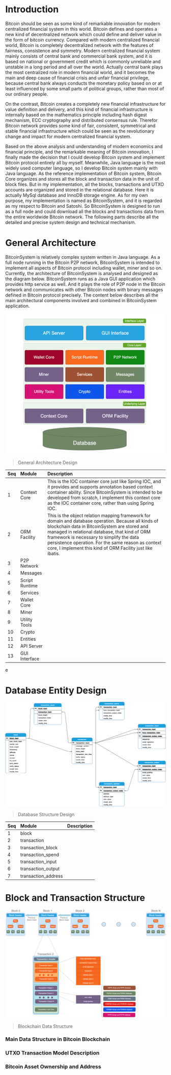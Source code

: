 # Introduction
Bitcoin should be seen as some kind of remarkable innovation for modern centralized financial system in this world. Bitcoin defines and operates a new kind of decentralized network which could define and deliver value in the form of bitcoin currency. 
Compared with modern centralized financial world, Bitcoin is completely decentralized network with the features of fairness, consistence and symmetry. Modern centralized financial system mainly consists of central bank and commercial bank system, and it
is based on national or government credit which is commonly unreliable and unstable in a long period and all over the world. Actually central bank plays the most centralized role in modern financial world, and it becomes the main and deep cause of financial crisis 
and unfair financial privilege, because central bank always conducts the monetary policy based on or at least influenced by some small parts of political groups, rather than most of our ordinary people. 

On the contrast, Bitcoin creates a completely new financial infrastructure for value definition and delivery, and this kind of financial infrastructure is internally based on the mathematics principle including hash digest mechanism, ECC cryptography and distributed consensus rule. Therefor Bitcoin 
network provides some kind of fair, consistent, symmetrical and stable financial infrastructure which could be seen as the revolutionary change and impact for modern centralized financial system.

Based on the above analysis and understanding of modern economics and financial principle, and the remarkable meaning of Bitcoin innovation, I finally made the decision that I could develop Bitcoin system and implement Bitcoin protocol entirely all by myself. 
Meanwhile, Java language is the most widely used computer language, so I develop Bitcoin system mainly with Java language. As the reference implementation of Bitcoin system, Bitcoin Core organizes and stores all the block and transaction data in the 
unit of block files. But in my implementation, all the blocks, transactions and UTXO accounts are organized and stored in the relational database. Here it is actually MySql database and InnoDB storage engine. As for my own purpose, my implementation is named as
BitcoinSystem, and it is regarded as my respect to Bitcoin and Satoshi. So BitcoinSystem is designed to run as a full node and could download all the blocks and transactions data from the entire worldwide Bitcoin network. The following parts describe all 
the detailed and precise system design and technical mechanism.

# General Architecture
BitcoinSystem is relatively complex system written in Java language. As a full node running in the Bitcoin P2P network, BitcoinSystem is intended to implement all aspects of Bitcoin protocol including wallet, miner and so on. Currently, the architecture of BitcoinSystem is analysed and designed 
as the diagram below. BitcoinSystem runs as a Java GUI application which provides http service as well. And it plays the role of P2P node in the Bitcoin network and communicates with other Bitcoin nodes with binary messages defined in Bitcoin protocol precisely. The content below describes all 
the main architectural components involved and combined in BitcoinSystem application.

![](https://github.com/shaojianqing/BitcoinSystem/blob/master/doc/images/general_architecture.png)
> General Architecture Design

|Seq|Module|Description|
|:-- |:--------------- |:-------------------------------------------|
|1|Context Core |This is the IOC container core just like Spring IOC, and it provides and supports annotation based context container ability. Since BitcoinSystem is intended to be developed from scratch, I implement this context core as the IOC container core, rather than using Spring IOC.|
|2|ORM Facility |This is the object relation mapping framework for domain and database operation. Because all kinds of blockchain data in BitcoinSystem are stored and managed in relational database, that kind of ORM framework is necessary to simplify the data persistence operation. For the same reason as context core, I implement this kind of ORM Facility just like ibatis.|
|3|P2P Network | |
|4|Messages | |
|5|Script Runtime | |
|6|Services | |
|7|Wallet Core | |
|8|Miner | |
|9|Utility Tools | |
|10|Crypto | |
|11|Entities | |
|12|API Server | |
|13|GUI Interface | |
e
# Database Entity Design

![](https://github.com/shaojianqing/BitcoinSystem/blob/master/doc/images/database_design.png)
> Database Structure Design

|Seq|Module|Description|
|:-- |:--------------- |:-------------------------------------------|
|1|block | |
|2|transaction | |
|3|transaction_block | |
|4|transaction_spend | |
|5|transaction_input | |
|6|transaction_output | |
|7|transaction_address | |

# Block and Transaction Structure
![](https://github.com/shaojianqing/BitcoinSystem/blob/master/doc/images/blockchain_structure.png)
> Blockchain Data Structure

### Main Data Structure in Bitcoin Blockchain 

### UTXO Transaction Model Description

### Bitcoin Asset Ownership and Address
 